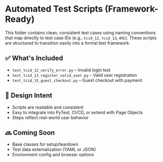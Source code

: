 # Automated Test Scripts (Framework-Ready)

This folder contains clean, consistent test cases using naming conventions that map directly to test case IDs (e.g., `tcid_12`, `tcid_13`, etc). These scripts are structured to transition easily into a formal test framework.

## ✅ What's Included

- `test_tcid_12_verify_error.py` – Invalid login test
- `test_tcid_13_register_valid_user.py` – Valid user registration
- `test_tcid_33_guest_checkout.py` – Guest checkout with payment

## 🧠 Design Intent

- Scripts are readable and consistent
- Easy to integrate into PyTest, CI/CD, or extend with Page Objects
- Steps reflect real-world user behavior

## 🔜 Coming Soon

- Base classes for setup/teardown
- Test data externalization (YAML or JSON)
- Environment config and browser options